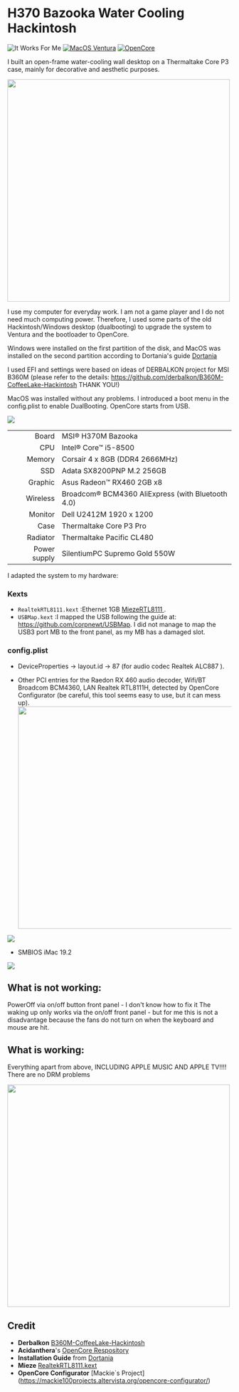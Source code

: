 # H370 Bazooka Water Cooling Hackintosh
![It Works For Me](https://img.shields.io/badge/It%20Works-For%20Me™-green)
[![MacOS Ventura](https://img.shields.io/badge/macOS-13.6-9cf)](https://www.apple.com/macos/ventura/)
[![OpenCore](https://img.shields.io/badge/OpenCore-0.8.6-f95)](https://github.com/acidanthera/OpenCorePkg/releases/0.8.6)

I built an open-frame water-cooling wall desktop on a Thermaltake Core P3 case, mainly for decorative and aesthetic purposes.

<img src="Images/Light2.jpg"  width="500"/>


I use my computer for everyday work.  I am not a game player and  I do not need much computing power. Therefore, I used some parts of the old Hackintosh/Windows desktop (dualbooting) to upgrade the system to Ventura and the bootloader to OpenCore.

Windows were installed on the first partition of the disk, and MacOS was installed on the second partition according to Dortania's guide [Dortania](https://dortania.github.io/OpenCore-Install-Guide/)

I used EFI and settings were based on ideas of DERBALKON project for MSI B360M  (please refer to the details: https://github.com/derbalkon/B360M-CoffeeLake-Hackintosh THANK YOU!)

MacOS was installed without any problems. I introduced a boot menu in the config.plist to enable DualBooting. OpenCore starts from USB.

<img src="Images/Dual boot.png" />


|                |                                                   |
| ------------: | :------------------------------------------------- |
|         Board | MSI® H370M Bazooka                                 |
|           CPU | Intel® Core™ i5-8500                               |
|        Memory | Corsair 4 x 8GB (DDR4 2666MHz)                     |
|           SSD | Adata SX8200PNP  M.2 256GB                         |
|      Graphic  | Asus Radeon™ RX460 2GB x8                          |
|     Wireless  | Broadcom® BCM4360 AliExpress (with Bluetooth 4.0)  |
|      Monitor  | Dell U2412M 1920 x 1200                            |
|         Case  | Thermaltake Core P3 Pro                            |
|     Radiator  | Thermaltake Pacific CL480                          |
| Power supply  | SilentiumPC Supremo Gold 550W                      |                          

I adapted the system to my hardware:

### Kexts 
  - ` RealtekRTL8111.kext ` :Ethernet 1GB [ MiezeRTL8111 ](https://github.com/Mieze/RTL8111_driver_for_OS_X/releases).
  -  ` USBMap.kext `  :I mapped the USB following the guide at: https://github.com/corpnewt/USBMap. I did not manage to map the  USB3 port MB to the front panel, as my MB has a damaged slot.
     
### config.plist 
- DeviceProperties -> layout.id -> 87 (for audio codec Realtek ALC887 ).

- Other PCI entries for the Raedon RX 460 audio decoder, Wifi/BT Broadcom BCM4360, LAN Realtek RTL8111H, detected by OpenCore Configurator (be careful, this tool seems easy to use, but it can mess up). <img src="Images/PCI entries.jpg"  width="500"/>
<img src="Images/PCI.jpg" />
  
- SMBIOS iMac 19.2
  
<img src="Images/iMac.jpg" />

## What is not working:

PowerOff via on/off button front panel - I don't know how to fix it
The waking up  only works via the on/off front panel - but for me this is not a disadvantage because the fans do not turn on when the keyboard and mouse are hit.


 ## What is working:
Everything apart from above, INCLUDING APPLE MUSIC AND APPLE TV!!!! 
There are no DRM problems

<img src="Images/Light1.JPG" width="500"/>

## Credit
- **Derbalkon** [B360M-CoffeeLake-Hackintosh](https://github.com/derbalkon/B360M-CoffeeLake-Hackintosh)
- **Acidanthera**'s [OpenCore Respository](https://github.com/acidanthera/OpenCorePkg)
- **Installation Guide** from [Dortania](https://dortania.github.io/OpenCore-Install-Guide/)
- **Mieze** [ RealtekRTL8111.kext ](https://github.com/Mieze/RTL8111_driver_for_OS_X/releases)
- **OpenCore Configurator** [Mackie`s Project] (https://mackie100projects.altervista.org/opencore-configurator/)

